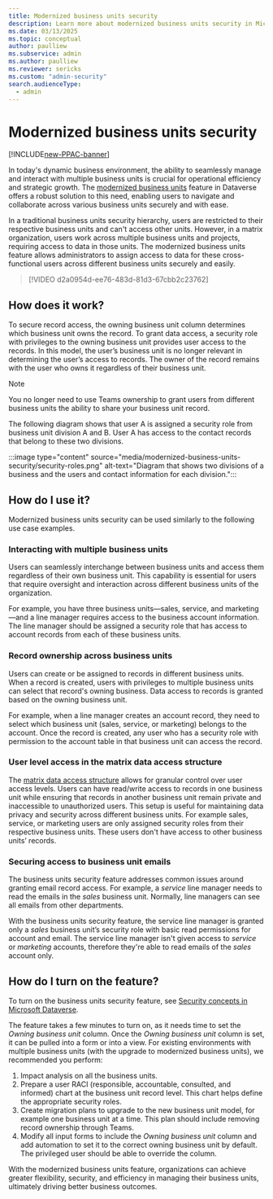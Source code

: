 ```yaml
---
title: Modernized business units security
description: Learn more about modernized business units security in Microsoft Dataverse.
ms.date: 03/13/2025
ms.topic: conceptual
author: paulliew
ms.subservice: admin
ms.author: paulliew
ms.reviewer: sericks
ms.custom: "admin-security"
search.audienceType: 
  - admin
---
```


# Modernized business units security
[!INCLUDE[new-PPAC-banner](~/includes/new-PPAC-banner.md)]

In today's dynamic business environment, the ability to seamlessly manage and interact with multiple business units is crucial for operational efficiency and strategic growth. The [modernized business units](wp-security-cds.md#matrix-data-access-structure-modernized-business-units) feature in Dataverse offers a robust solution to this need, enabling users to navigate and collaborate across various business units securely and with ease.  

In a traditional business units security hierarchy, users are restricted to their respective business units and can't access other units. However, in a matrix organization, users work across multiple business units and projects, requiring access to data in those units. The modernized business units feature allows administrators to assign access to data for these cross-functional users across different business units securely and easily.

> [!VIDEO d2a0954d-ee76-483d-81d3-67cbb2c23762]

## How does it work?

To secure record access, the owning business unit column determines which business unit owns the record. To grant data access, a security role with privileges to the owning business unit provides user access to the records. In this model, the user’s business unit is no longer relevant in determining the user’s access to records. The owner of the record remains with the user who owns it regardless of their business unit.

> [!NOTE]
> You no longer need to use Teams ownership to grant users from different business units the ability to share your business unit record.  

The following diagram shows that user A is assigned a security role from business unit division A and B. User A has access to the contact records that belong to these two divisions.

:::image type="content" source="media/modernized-business-units-security/security-roles.png" alt-text="Diagram that shows two divisions of a business and the users and contact information for each division.":::

## How do I use it?

Modernized business units security can be used similarly to the following use case examples.

### Interacting with multiple business units

Users can seamlessly interchange between business units and access them regardless of their own business unit. This capability is essential for users that require oversight and interaction across different business units of the organization.

For example, you have three business units—sales, service, and marketing—and a line manager requires access to the business account information. The line manager should be assigned a security role that has access to account records from each of these business units.

### Record ownership across business units

Users can create or be assigned to records in different business units. When a record is created, users with privileges to multiple business units can select that record's owning business. Data access to records is granted based on the owning business unit.

For example, when a line manager creates an account record, they need to select which business unit (sales, service, or marketing) belongs to the account. Once the record is created, any user who has a security role with permission to the account table in that business unit can access the record.

### User level access in the matrix data access structure

The [matrix data access structure](wp-security-cds.md#matrix-data-access-structure-modernized-business-units) allows for granular control over user access levels. Users can have read/write access to records in one business unit while ensuring that records in another business unit remain private and inaccessible to unauthorized users. This setup is useful for maintaining data privacy and security across different business units. For example sales, service, or marketing users are only assigned security roles from their respective business units. These users don't have access to other business units’ records.  

### Securing access to business unit emails

The business units security feature addresses common issues around granting email record access. For example, a *service* line manager needs to read the emails in the *sales* business unit. Normally, line managers can see all emails from other departments.

With the business units security feature, the service line manager is granted only a *sales* business unit’s security role with basic read permissions for account and email. The service line manager isn't given access to *service* or *marketing* accounts, therefore they're able to read emails of the *sales* account only.

## How do I turn on the feature?

To turn on the business units security feature, see [Security concepts in Microsoft Dataverse](wp-security-cds.md#enable-the-matrix-data-access-structure).  

The feature takes a few minutes to turn on, as it needs time to set the *Owning business unit* column. Once the *Owning business unit* column is set, it can be pulled into a form or into a view. For existing environments with multiple business units (with the upgrade to modernized business units), we recommended you perform:

1. Impact analysis on all the business units.
1. Prepare a user RACI (responsible, accountable, consulted, and informed) chart at the business unit record level. This chart helps define the appropriate security roles.
1. Create migration plans to upgrade to the new business unit model, for example one business unit at a time. This plan should include removing record ownership through Teams.
1. Modify all input forms to include the *Owning business unit* column and add automation to set it to the correct owning business unit by default. The privileged user should be able to override the column.

With the modernized business units feature, organizations can achieve greater flexibility, security, and efficiency in managing their business units, ultimately driving better business outcomes.
